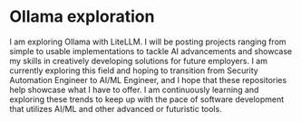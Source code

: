 # Ollama exploration
I am exploring Ollama with LiteLLM. I will be posting projects ranging from simple to usable implementations to tackle AI advancements and showcase my skills in creatively developing solutions for future employers. I am currently exploring this field and hoping to transition from Security Automation Engineer to AI/ML Engineer, and I hope that these repositories help showcase what I have to offer. I am continuously learning and exploring these trends to keep up with the pace of software development that utilizes AI/ML and other advanced or futuristic tools.